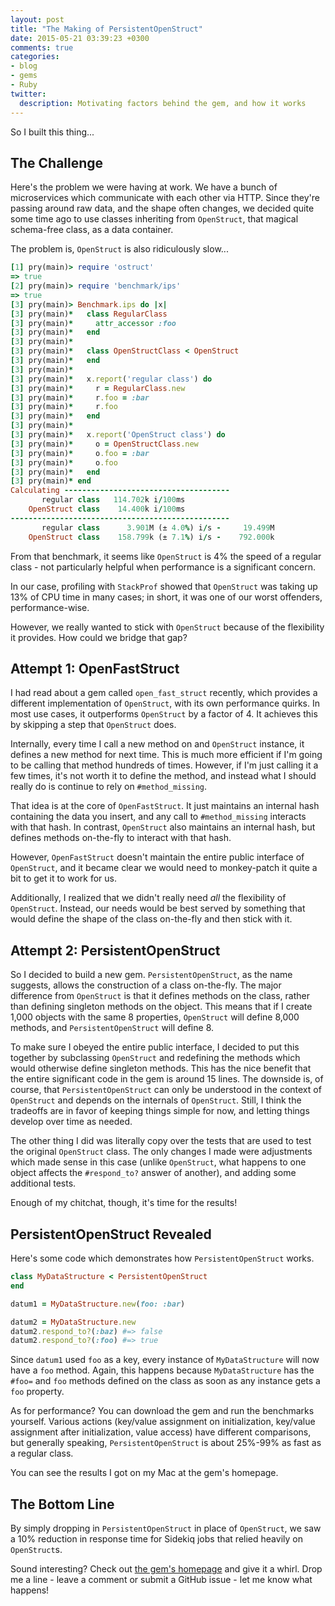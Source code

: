 ```yaml
---
layout: post
title: "The Making of PersistentOpenStruct"
date: 2015-05-21 03:39:23 +0300
comments: true
categories:
- blog
- gems
- Ruby
twitter:
  description: Motivating factors behind the gem, and how it works
---
```


So I built this thing...

## The Challenge

Here's the problem we were having at work.  We have a bunch of microservices
which communicate with each other via HTTP.  Since they're passing around raw
data, and the shape often changes, we decided quite some time ago to use classes
inheriting from `OpenStruct`, that magical schema-free class, as a data container.

The problem is, `OpenStruct` is also ridiculously slow...

<!-- more -->

``` ruby
[1] pry(main)> require 'ostruct'
=> true
[2] pry(main)> require 'benchmark/ips'
=> true
[3] pry(main)> Benchmark.ips do |x|
[3] pry(main)*   class RegularClass
[3] pry(main)*     attr_accessor :foo
[3] pry(main)*   end
[3] pry(main)*
[3] pry(main)*   class OpenStructClass < OpenStruct
[3] pry(main)*   end
[3] pry(main)*
[3] pry(main)*   x.report('regular class') do
[3] pry(main)*     r = RegularClass.new
[3] pry(main)*     r.foo = :bar
[3] pry(main)*     r.foo
[3] pry(main)*   end
[3] pry(main)*
[3] pry(main)*   x.report('OpenStruct class') do
[3] pry(main)*     o = OpenStructClass.new
[3] pry(main)*     o.foo = :bar
[3] pry(main)*     o.foo
[3] pry(main)*   end
[3] pry(main)* end
Calculating -------------------------------------
       regular class   114.702k i/100ms
    OpenStruct class    14.400k i/100ms
-------------------------------------------------
       regular class      3.901M (± 4.0%) i/s -     19.499M
    OpenStruct class    158.799k (± 7.1%) i/s -    792.000k
```

From that benchmark, it seems like `OpenStruct` is 4% the speed of a regular
class - not particularly helpful when performance is a significant concern.

In our case, profiling with `StackProf` showed that `OpenStruct` was taking up
13% of CPU time in many cases; in short, it was one of our worst offenders,
performance-wise.

However, we really wanted to stick with `OpenStruct` because of the flexibility
it provides.  How could we bridge that gap?

## Attempt 1: OpenFastStruct

I had read about a gem called `open_fast_struct` recently, which provides a
different implementation of `OpenStruct`, with its own performance quirks.  In
most use cases, it outperforms `OpenStruct` by a factor of 4.  It achieves this
by skipping a step that `OpenStruct` does.

Internally, every time I call a new method on and `OpenStruct` instance, it
defines a new method for next time.  This is much more efficient if I'm going to
be calling that method hundreds of times.  However, if I'm just calling it a few
times, it's not worth it to define the method, and instead what I should really
do is continue to rely on `#method_missing`.

That idea is at the core of `OpenFastStruct`.  It just maintains an internal
hash containing the data you insert, and any call to `#method_missing` interacts
with that hash.  In contrast, `OpenStruct` also maintains an internal hash, but
defines methods on-the-fly to interact with that hash.

However, `OpenFastStruct` doesn't maintain the entire public interface of
`OpenStruct`, and it became clear we would need to monkey-patch it quite a bit
to get it to work for us.

Additionally, I realized that we didn't really need _all_ the flexibility of
`OpenStruct`.  Instead, our needs would be best served by something that would
define the shape of the class on-the-fly and then stick with it.

## Attempt 2: PersistentOpenStruct

So I decided to build a new gem.  `PersistentOpenStruct`, as the name suggests,
allows the construction of a class on-the-fly.  The major difference from
`OpenStruct` is that it defines methods on the class, rather than defining
singleton methods on the object.  This means that if I create 1,000 objects with
the same 8 properties, `OpenStruct` will define 8,000 methods, and
`PersistentOpenStruct` will define 8.

To make sure I obeyed the entire public interface, I decided to put this
together by subclassing `OpenStruct` and redefining the methods which would
otherwise define singleton methods.  This has the nice benefit that the entire
significant code in the gem is around 15 lines.  The downside is, of course,
that `PersistentOpenStruct` can only be understood in the context of
`OpenStruct` and depends on the internals of `OpenStruct`.  Still, I think the
tradeoffs are in favor of keeping things simple for now, and letting things
develop over time as needed.

The other thing I did was literally copy over the tests that are used to test
the original `OpenStruct` class.  The only changes I made were adjustments which
made sense in this case (unlike `OpenStruct`, what happens to one object affects
the `#respond_to?` answer of another), and adding some additional tests.

Enough of my chitchat, though, it's time for the results!

## PersistentOpenStruct Revealed

Here's some code which demonstrates how `PersistentOpenStruct` works.

``` ruby
class MyDataStructure < PersistentOpenStruct
end

datum1 = MyDataStructure.new(foo: :bar)

datum2 = MyDataStructure.new
datum2.respond_to?(:baz) #=> false
datum2.respond_to?(:foo) #=> true
```

Since `datum1` used `foo` as a key, every instance of `MyDataStructure` will
now have a `foo` method.  Again, this happens because `MyDataStructure` has the
`#foo=` and `foo` methods defined on the class as soon as any instance gets a
`foo` property.

As for performance?  You can download the gem and run the benchmarks yourself.
Various actions (key/value assignment on initialization, key/value assignment
after initialization, value access) have different comparisons, but generally
speaking, `PersistentOpenStruct` is about 25%-99% as fast as a regular class.

You can see the results I got on my Mac at the gem's homepage.

## The Bottom Line

By simply dropping in `PersistentOpenStruct` in place of `OpenStruct`, we saw a
10% reduction in response time for Sidekiq jobs that relied heavily on
`OpenStruct`s.

Sound interesting?  Check out
[the gem's homepage](http://github.com/amcaplan/persistent_open_struct) and give
it a whirl.  Drop me a line - leave a comment or submit a GitHub issue - let me
know what happens!
